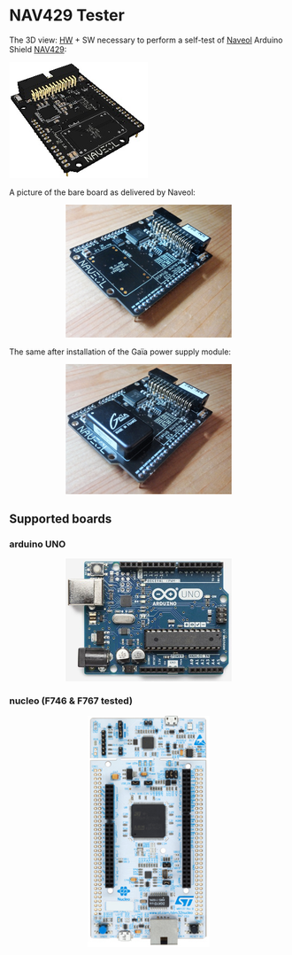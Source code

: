 # NAV429 Tester

The 3D view:
[HW](https://github.com/Art-ut-Kia/NAV-429-tester/wiki/Loop-back-cable) + SW necessary to perform a self-test of [Naveol](http://www.naveol.com/) Arduino Shield [NAV429](http://www.naveol.com/index.php?menu=product&p=3http://www.naveol.com/index.php?menu=product&p=3):

![](https://raw.githubusercontent.com/Art-ut-Kia/NAV-429-tester/master/WikiIllustrations/Nav429_board.png)

A picture of the bare board as delivered by Naveol:
<p align="center">
<img src="https://raw.githubusercontent.com/Art-ut-Kia/NAV-429-tester/master/WikiIllustrations/Nav429.jpg" width="300">
</p>

The same after installation of the Gaïa power supply module:
<p align="center">
<img src="https://raw.githubusercontent.com/Art-ut-Kia/NAV-429-tester/master/WikiIllustrations/Nav429_w_PwrSply.jpg" width="300">
</p>

## Supported boards

### arduino UNO
<p align="center">
<img src="https://raw.githubusercontent.com/Art-ut-Kia/NAV-429-tester/master/WikiIllustrations/ArduinoUno.png" width="300">
</p>

### nucleo (F746 & F767 tested)
<p align="center">
<img src="https://raw.githubusercontent.com/Art-ut-Kia/NAV-429-tester/master/WikiIllustrations/Nucleo.png" width="220">
</p>
